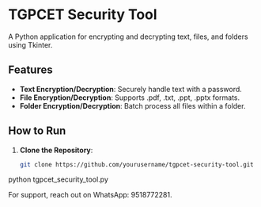 # TGPCET Security Tool

A Python application for encrypting and decrypting text, files, and folders using Tkinter.

## Features

- **Text Encryption/Decryption**: Securely handle text with a password.
- **File Encryption/Decryption**: Supports .pdf, .txt, .ppt, .pptx formats.
- **Folder Encryption/Decryption**: Batch process all files within a folder.

## How to Run

1. **Clone the Repository**:
   ```bash
   git clone https://github.com/yourusername/tgpcet-security-tool.git

python tgpcet_security_tool.py

   
For support, reach out on WhatsApp: 9518772281.
